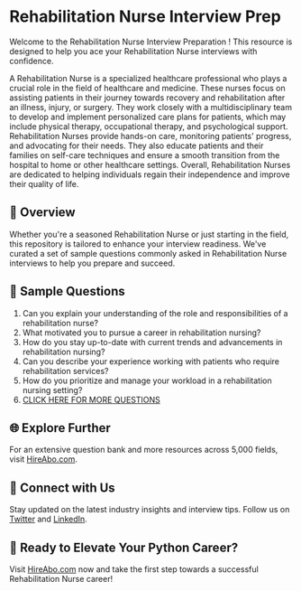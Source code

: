 # Rehabilitation Nurse Interview Prep

Welcome to the Rehabilitation Nurse Interview Preparation ! This resource is designed to help you ace your Rehabilitation Nurse interviews with confidence.

A Rehabilitation Nurse is a specialized healthcare professional who plays a crucial role in the field of healthcare and medicine. These nurses focus on assisting patients in their journey towards recovery and rehabilitation after an illness, injury, or surgery. They work closely with a multidisciplinary team to develop and implement personalized care plans for patients, which may include physical therapy, occupational therapy, and psychological support. Rehabilitation Nurses provide hands-on care, monitoring patients' progress, and advocating for their needs. They also educate patients and their families on self-care techniques and ensure a smooth transition from the hospital to home or other healthcare settings. Overall, Rehabilitation Nurses are dedicated to helping individuals regain their independence and improve their quality of life.

## 🚀 Overview

Whether you're a seasoned Rehabilitation Nurse or just starting in the field, this repository is tailored to enhance your interview readiness. We've curated a set of sample questions commonly asked in Rehabilitation Nurse interviews to help you prepare and succeed.

## 📝 Sample Questions

1. Can you explain your understanding of the role and responsibilities of a rehabilitation nurse?
2. What motivated you to pursue a career in rehabilitation nursing?
3. How do you stay up-to-date with current trends and advancements in rehabilitation nursing?
4. Can you describe your experience working with patients who require rehabilitation services?
5. How do you prioritize and manage your workload in a rehabilitation nursing setting?
6. [CLICK HERE FOR MORE QUESTIONS](https://hireabo.com/job/2_0_37/Rehabilitation%20Nurse)

## 🌐 Explore Further

For an extensive question bank and more resources across 5,000 fields, visit [HireAbo.com](https://www.hireabo.com).

## 📱 Connect with Us

Stay updated on the latest industry insights and interview tips. Follow us on [Twitter](https://twitter.com/hireabo) and [LinkedIn](https://www.linkedin.com/in/hire-abo-3609972a8/).

## 🚀 Ready to Elevate Your Python Career?

Visit [HireAbo.com](https://www.hireabo.com) now and take the first step towards a successful Rehabilitation Nurse career!